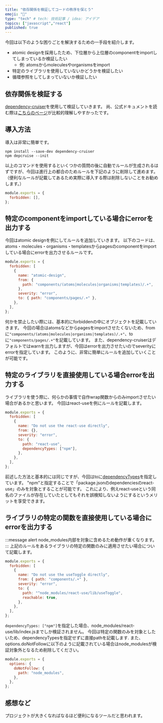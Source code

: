 ```yaml
---
title: "依存関係を検証してコードの秩序を保とう"
emoji: "🧐"
type: "tech" # tech: 技術記事 / idea: アイデア
topics: ["javascript","react"]
published: true
---
```


今回は以下のような困りごとを解決するための一手段を紹介します。  
- atomic designを採用したため、下位層から上位層のcomponentをimportしてしまっているか検証したい
  - 例: atomsからmoleculesやorganismsをimport
- 特定のライブラリを使用していないかどうかを検証したい
- 循環参照をしてしまっていないか検証したい

## 依存関係を検証する
[dependency-cruiser](https://github.com/sverweij/dependency-cruiser)を使用して検証していきます。
尚、公式ドキュメントを読む際は[こちらのページ](https://github.com/sverweij/dependency-cruiser/blob/develop/doc/rules-tutorial.md)が比較的理解しやすかったです。

## 導入方法

導入は非常に簡単です。
```shell
npm install --save-dev dependency-cruiser
npm depcruise --init
```
以上のコマンドを使用するといくつかの質問の後に自動でルールが生成されるはずですが、今回は進行上の都合のためルールを下記のように削除して進めます。
（便利なルールが記載してあるため実際に導入する際は削除しないことをお勧めします。）

```javascript
module.exports = {
  forbidden: [],
};
```

## 特定のcomponentをimportしている場合にerrorを出力する
今回はatomic designを例にしてルールを追加していきます。
以下のコードは、atoms・molecules・organisms・templatesからpagesのcomponentをimportしている場合にerrorを出力させるルールです。

```javascript
module.exports = {
  forbidden: [
    {
      name: "atomic-design",
      from: {
        path: "components/(atoms|molecules|organisms|templates)/.+",
      },
      severity: "error",
      to: { path: "components/pages/.+" },
    },
  ],
};
```

何かを禁止したい際には、基本的にforbiddenの中にオブジェクトを記載していきます。
今回の場合はatomsなどからpagesをimportさせたくないため、fromに```"components/(atoms|molecules|organisms|templates)/.+"```、toに```"components/pages/.+"```を記載しています。
また、dependency-cruiserはデフォルトではwarnを出力しますが、今回はerrorを出力させたいのでseverityにerrorを指定しています。
このように、非常に簡単にルールを追加していくことが可能です。

## 特定のライブラリを直接使用している場合errorを出力する
ライブラリを使う際に、何らかの事情で自作wrap関数からのみimportさせたい場合があるかと思います。
今回はreact-useを例にルールを記載します。

```javascript
module.exports = {
  forbidden: [
    {
      name: "Do not use the react-use directly",
      from: {},
      severity: "error",
      to: {
        path: "react-use",
        dependencyTypes: ["npm"],
      },
    },
  ],
};
```
前述した方法と基本的には同じですが、今回はtoに[dependencyTypes](https://github.com/sverweij/dependency-cruiser/blob/develop/doc/rules-reference.md#dependencytypes)を指定しています。
"npm"と指定することで「package.jsonのdependenciesのreact-use」のみを対象とすることが可能です。
これにより、例えreact-useという同名のファイルが存在していたとしてもそれを誤検知しないようにするというメリットを享受できます。


## ライブラリの特定の関数を直接使用している場合にerrorを出力する

:::message alert
node_modules内部を対象に含めるため動作が重くなります。
:::
上記のルールをあるライブラリの特定の関数のみに適用させたい場合について記載します。

```javascript
module.exports = {
  forbidden: [
    {
      name: "Do not use the useToggle directly",
      from: { path: "components/.+" },
      severity: "error",
      to: {
        path: "^node_modules/react-use/lib/useToggle",
        reachable: true,
      },
    },
  ],
};
```
```dependencyTypes: ["npm"]```を指定した場合、node_modules/react-use/lib/index.jsまでしか検証されません。
今回は特定の関数のみを対象としたいため、dependencyTypesを指定せずに直接pathを記載します.
また、options.doNotFollowに以下のように記載されている場合はnode_modulesが検証対象外となるため削除してください。
```js
module.exports = {
  options: {
    doNotFollow: {
      path: "node_modules",
    },
  },
};
```


## 感想など
プロジェクトが大きくなればなるほど便利になるツールだと思われます。
